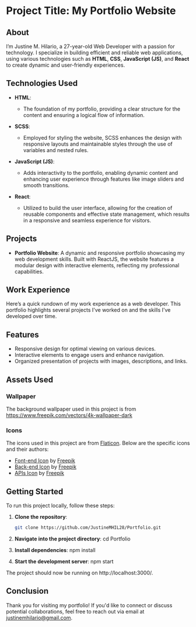 # Project Title: My Portfolio Website

## About
I’m Justine M. Hilario, a 27-year-old Web Developer with a passion for technology. I specialize in building efficient and reliable web applications, using various technologies such as **HTML**, **CSS**, **JavaScript (JS)**, and **React** to create dynamic and user-friendly experiences.

## Technologies Used

- **HTML**: 
  - The foundation of my portfolio, providing a clear structure for the content and ensuring a logical flow of information.

- **SCSS**: 
  - Employed for styling the website, SCSS enhances the design with responsive layouts and maintainable styles through the use of variables and nested rules.

- **JavaScript (JS)**: 
  - Adds interactivity to the portfolio, enabling dynamic content and enhancing user experience through features like image sliders and smooth transitions.

- **React**: 
  - Utilized to build the user interface, allowing for the creation of reusable components and effective state management, which results in a responsive and seamless experience for visitors.

## Projects

- **Portfolio Website**: A dynamic and responsive portfolio showcasing my web development skills. Built with ReactJS, the website features a modular design with interactive elements, reflecting my professional capabilities.

## Work Experience
Here’s a quick rundown of my work experience as a web developer. This portfolio highlights several projects I've worked on and the skills I've developed over time.

## Features
- Responsive design for optimal viewing on various devices.
- Interactive elements to engage users and enhance navigation.
- Organized presentation of projects with images, descriptions, and links.

## Assets Used

### Wallpaper
The background wallpaper used in this project is from https://www.freepik.com/vectors/4k-wallpaper-dark

### Icons
The icons used in this project are from [Flaticon](https://www.flaticon.com). Below are the specific icons and their authors:
- [Font-end Icon](https://www.flaticon.com/free-icon/web-programming_1336979) by [Freepik](https://www.freepik.com)
- [Back-end Icon](https://www.flaticon.com/free-icon/web-programming_1336989) by [Freepik](https://www.freepik.com)
- [APIs Icon](https://www.flaticon.com/free-icon/cable_5885575) by [Freepik](https://www.freepik.com)

## Getting Started
To run this project locally, follow these steps:

1. **Clone the repository**:
   ```bash
   git clone https://github.com/JustineMHIL28/Portfolio.git

2. **Navigate into the project directory**: cd Portfolio

3. **Install dependencies**: npm install

4. **Start the development server**: npm start

The project should now be running on http://localhost:3000/.

## Conclusion
Thank you for visiting my portfolio! If you'd like to connect or discuss potential collaborations, feel free to reach out via email at justinemhilario@gmail.com.
